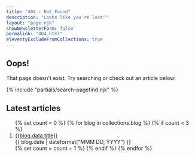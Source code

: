 ```yaml
---
title: "404 - Not Found"
description: "Looks like you're lost!"
layout: "page.njk"
showNewsletterForm: false
permalink: "404.html"
eleventyExcludeFromCollections: true
---
```


## Oops!

That page doesn't exist. Try searching or check out an article below!

{% include "partials/search-pagefind.njk" %}

## Latest articles

<ol class="posts">
{% set count = 0 %}
{% for blog in collections.blog %}
{% if count < 3 %}
<li class="post">
<div><a class="post-link" href="{{blog.url}}">{{blog.data.title}}</a></div>
<div class="date">
  <time datetime="{{ blog.date | dateformat('YYYY-MM-DD') }}">
    {{ blog.date | dateformat("MMM DD, YYYY") }}
  </time>
</div>
</li>
{% set count = count + 1 %}
{% endif %}
{% endfor %}
</ol>

